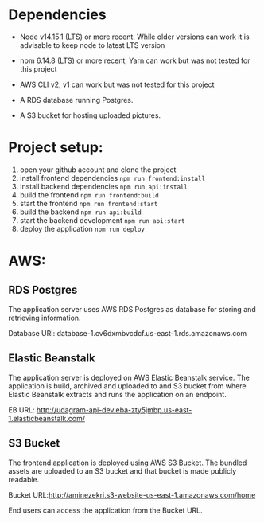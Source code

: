 # Dependencies
- Node v14.15.1 (LTS) or more recent. While older versions can work it is advisable to keep node to latest LTS version

- npm 6.14.8 (LTS) or more recent, Yarn can work but was not tested for this project

- AWS CLI v2, v1 can work but was not tested for this project

- A RDS database running Postgres.

- A S3 bucket for hosting uploaded pictures.

# Project setup:
1. open your github account and clone the project
2. install frontend dependencies ```npm run frontend:install```
3. install backend dependencies ```npm run api:install```
4. build the frontend ```npm run frontend:build```
5. start the frontend ```npm run frontend:start```
6. build the backend ```npm run api:build```
7. start the backend development ```npm run api:start```
8. deploy the application ```npm run deploy```

# AWS:
## RDS Postgres
The application server uses AWS RDS Postgres as database for storing and retrieving information.

Database URI: database-1.cv6dxmbvcdcf.us-east-1.rds.amazonaws.com


## Elastic Beanstalk
The application server is deployed on AWS Elastic Beanstalk service. The application is build, archived and uploaded to and S3 bucket from where Elastic Beanstalk extracts and runs the application on an endpoint.

EB URL: http://udagram-api-dev.eba-zty5jmbp.us-east-1.elasticbeanstalk.com/

## S3 Bucket
The frontend application is deployed using AWS S3 Bucket. The bundled assets are uploaded to an S3 bucket and that bucket is made publicly readable.

Bucket URL:http://aminezekri.s3-website-us-east-1.amazonaws.com/home 

End users can access the application from the Bucket URL.